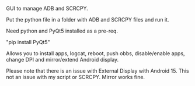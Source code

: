 GUI to manage ADB and SCRCPY.

Put the python file in a folder with ADB and SCRCPY files and run it.

Need python and PyQt5 installed as a pre-req.

"pip install PyQt5"

Allows you to install apps, logcat, reboot, push obbs, disable/enable apps, change DPI and mirror/extend Android display.

Please note that there is an issue with External Display with Android 15.  This not an issue with my script or SCRCPY. Mirror works fine.




